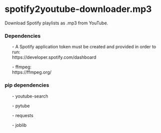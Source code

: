 # spotify2youtube-downloader.mp3
Download Spotify playlists as .mp3 from YouTube.

<h3> Dependencies </h3>
<ul>- A Spotify application token must be created and provided in order to run: <br> https://developer.spotify.com/dashboard </ul>
<ul>- ffmpeg: <br> https://ffmpeg.org/ </ul>

<h3> pip dependencies </h3>
<ul>- youtube-search</ul>
<ul>- pytube</ul>
<ul>- requests</ul>
<ul>- joblib</ul>
